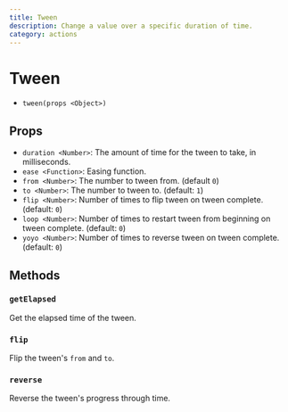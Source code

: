 ```yaml
---
title: Tween
description: Change a value over a specific duration of time.
category: actions
---
```


# Tween

- `tween(props <Object>)`

## Props

- `duration <Number>`: The amount of time for the tween to take, in milliseconds.
- `ease <Function>`: Easing function.
- `from <Number>`: The number to tween from. (default `0`)
- `to <Number>`: The number to tween to. (default: `1`)
- `flip <Number>`: Number of times to flip tween on tween complete. (default: `0`)
- `loop <Number>`: Number of times to restart tween from beginning on tween complete. (default: `0`)
- `yoyo <Number>`: Number of times to reverse tween on tween complete. (default: `0`)

## Methods

### `getElapsed`
Get the elapsed time of the tween.

### `flip`
Flip the tween's `from` and `to`.

### `reverse`
Reverse the tween's progress through time.
